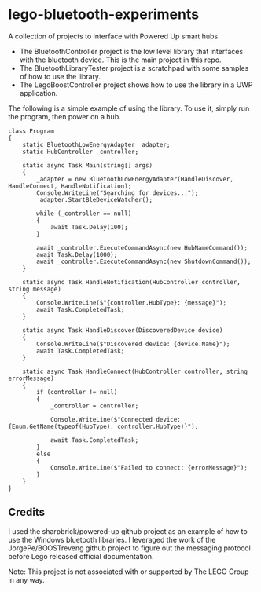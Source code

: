 # lego-bluetooth-experiments
A collection of projects to interface with Powered Up smart hubs.
- The BluetoothController project is the low level library that interfaces with the bluetooth device.  This is the main project in this repo.
- The BluetoothLibraryTester project is a scratchpad with some samples of how to use the library.
- The LegoBoostController project shows how to use the library in a UWP application.

The following is a simple example of using the library.  To use it, simply run the program, then power on a hub.
```
class Program
{
    static BluetoothLowEnergyAdapter _adapter;
    static HubController _controller;

    static async Task Main(string[] args)
    {
        _adapter = new BluetoothLowEnergyAdapter(HandleDiscover, HandleConnect, HandleNotification);
        Console.WriteLine("Searching for devices...");
        _adapter.StartBleDeviceWatcher();

        while (_controller == null)
        {
            await Task.Delay(100);
        }

        await _controller.ExecuteCommandAsync(new HubNameCommand());
        await Task.Delay(1000);
        await _controller.ExecuteCommandAsync(new ShutdownCommand());
    }

    static async Task HandleNotification(HubController controller, string message)
    {
        Console.WriteLine($"{controller.HubType}: {message}");
        await Task.CompletedTask;
    }

    static async Task HandleDiscover(DiscoveredDevice device)
    {
        Console.WriteLine($"Discovered device: {device.Name}");
        await Task.CompletedTask;
    }

    static async Task HandleConnect(HubController controller, string errorMessage)
    {
        if (controller != null)
        {
            _controller = controller;

            Console.WriteLine($"Connected device: {Enum.GetName(typeof(HubType), controller.HubType)}");

            await Task.CompletedTask;
        }
        else
        {
            Console.WriteLine($"Failed to connect: {errorMessage}");
        }
    }
}
```

## Credits
I used the sharpbrick/powered-up github project as an example of how to use the Windows bluetooth libraries. 
I leveraged the work of the JorgePe/BOOSTreveng github project to figure out the messaging protocol before Lego released official documentation.

Note: This project is not associated with or supported by The LEGO Group in any way.
